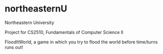 # northeasternU
Northeastern University 


Project for CS2510, Fundamentals of Computer Science II

FloodItWorld, a game in which you try to flood the world before time/turns runs out!
